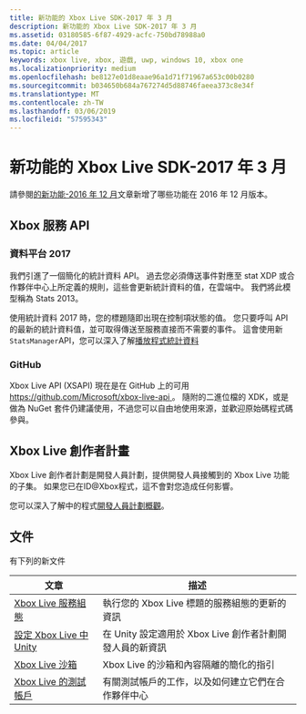 ```yaml
---
title: 新功能的 Xbox Live SDK-2017 年 3 月
description: 新功能的 Xbox Live SDK-2017 年 3 月
ms.assetid: 03180585-6f87-4929-acfc-750bd78988a0
ms.date: 04/04/2017
ms.topic: article
keywords: xbox live, xbox, 遊戲, uwp, windows 10, xbox one
ms.localizationpriority: medium
ms.openlocfilehash: be8127e01d8eaae96a1d71f71967a653c00b0280
ms.sourcegitcommit: b034650b684a767274d5d88746faeea373c8e34f
ms.translationtype: MT
ms.contentlocale: zh-TW
ms.lasthandoff: 03/06/2019
ms.locfileid: "57595343"
---
```

# <a name="whats-new-for-the-xbox-live-sdk---march-2017"></a>新功能的 Xbox Live SDK-2017 年 3 月

請參閱[的新功能-2016 年 12 月](1612-whats-new.md)文章新增了哪些功能在 2016 年 12 月版本。

## <a name="xbox-services-api"></a>Xbox 服務 API

### <a name="data-platform-2017"></a>資料平台 2017

我們引進了一個簡化的統計資料 API。  過去您必須傳送事件對應至 stat XDP 或合作夥伴中心上所定義的規則，這些會更新統計資料的值，在雲端中。  我們將此模型稱為 Stats 2013。

使用統計資料 2017 時，您的標題隨即出現在控制項狀態的值。  您只要呼叫 API 的最新的統計資料值，並可取得傳送至服務直接而不需要的事件。  這會使用新`StatsManager`API，您可以深入了解[播放程式統計資料](../leaderboards-and-stats-2017/player-stats.md)

### <a name="github"></a>GitHub

Xbox Live API (XSAPI) 現在是在 GitHub 上的可用[ https://github.com/Microsoft/xbox-live-api ](https://github.com/Microsoft/xbox-live-api)。  隨附的二進位檔的 XDK，或是做為 NuGet 套件仍建議使用，不過您可以自由地使用來源，並歡迎原始碼程式碼參與。  

## <a name="xbox-live-creators-program"></a>Xbox Live 創作者計畫

Xbox Live 創作者計劃是開發人員計劃，提供開發人員接觸到的 Xbox Live 功能的子集。  如果您已在ID@Xbox程式，這不會對您造成任何影響。

您可以深入了解中的程式[開發人員計劃概觀](../developer-program-overview.md)。

## <a name="documentation"></a>文件

有下列的新文件

| 文章 | 描述 |
|---------|-------------|
|[Xbox Live 服務組態](../xbox-live-service-configuration.md) | 執行您的 Xbox Live 標題的服務組態的更新的資訊
| [設定 Xbox Live 中 Unity](../get-started-with-creators/configure-xbox-live-in-unity.md) | 在 Unity 設定適用於 Xbox Live 創作者計劃開發人員的新資訊 |
| [Xbox Live 沙箱](../xbox-live-sandboxes.md) | Xbox Live 的沙箱和內容隔離的簡化的指引 |
| [Xbox Live 的測試帳戶](../xbox-live-test-accounts.md) | 有關測試帳戶的工作，以及如何建立它們在合作夥伴中心 |
